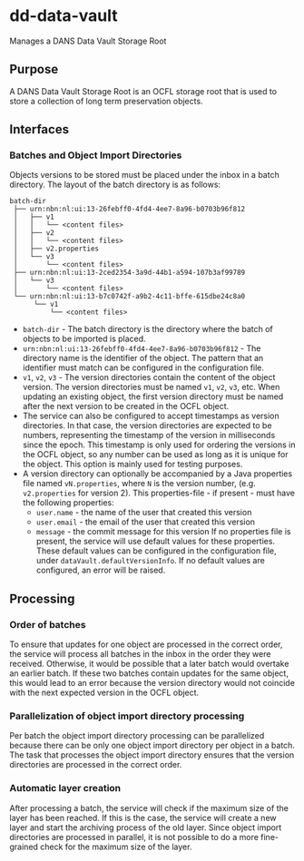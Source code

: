 dd-data-vault
=============

Manages a DANS Data Vault Storage Root

Purpose
-------
A DANS Data Vault Storage Root is an OCFL storage root that is used to store a collection of long term preservation objects.

Interfaces
----------

### Batches and Object Import Directories

Objects versions to be stored must be placed under the inbox in a batch directory. The layout of the batch directory is as follows:

```plaintext
batch-dir
 ├── urn:nbn:nl:ui:13-26febff0-4fd4-4ee7-8a96-b0703b96f812
 │   ├── v1
 │   │   └── <content files>
 │   ├── v2
 │   │   └── <content files>
 │   ├── v2.properties
 │   └── v3
 │       └── <content files>
 ├── urn:nbn:nl:ui:13-2ced2354-3a9d-44b1-a594-107b3af99789
 │   └── v3
 │       └── <content files>
 └── urn:nbn:nl:ui:13-b7c0742f-a9b2-4c11-bffe-615dbe24c8a0
      └── v1
          └── <content files> 
```

* `batch-dir` - The batch directory is the directory where the batch of objects to be imported is placed.
* `urn:nbn:nl:ui:13-26febff0-4fd4-4ee7-8a96-b0703b96f812` - The directory name is the identifier of the object. The pattern that an
  identifier must match can be configured in the configuration file.
* `v1`, `v2`, `v3` - The version directories contain the content of the object version. The version directories must be named `v1`, `v2`, `v3`, etc.
  When updating an existing object, the first version directory must be named after the next version to be created in the OCFL object.
* The service can also be configured to accept timestamps as version directories. In that case, the version directories are expected to be numbers,
  representing the timestamp of the version in milliseconds since the epoch. This timestamp is only used for ordering the versions in the OCFL object, so
  any number can be used as long as it is unique for the object. This option is mainly used for testing purposes.
* A version directory can optionally be accompanied by a Java properties file named `vN.properties`, where `N` is the version number, (e.g. `v2.properties` for
  version 2).
  This properties-file - if present - must have the following properties:
    * `user.name` - the name of the user that created this version
    * `user.email` - the email of the user that created this version
    * `message` - the commit message for this version
      If no properties file is present, the service will use default values for these properties. These default values can be configured in the configuration
      file, under `dataVault.defaultVersionInfo`. If no default values are configured, an error will be raised.

Processing
----------

### Order of batches

To ensure that updates for one object are processed in the correct order, the service will process all batches in the inbox in the order they were received.
Otherwise, it would be possible that a later batch would overtake an earlier batch. If these two batches contain updates for the same object, this would lead to
an error because the version directory would not coincide with the next expected version in the OCFL object.

### Parallelization of object import directory processing

Per batch the object import directory processing can be parallelized because there can be only one object import directory per object in a batch. The task that
processes the object import directory ensures that the version directories are processed in the correct order.

### Automatic layer creation

After processing a batch, the service will check if the maximum size of the layer has been reached. If this is the case, the service will create a new layer
and start the archiving process of the old layer. Since object import directories are processed in parallel, it is not possible to do a more fine-grained
check for the maximum size of the layer.


